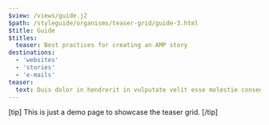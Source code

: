 ```yaml
---
$view: /views/guide.j2
$path: /styleguide/organisms/teaser-grid/guide-3.html
$title: Guide
$titles:
  teaser: Best practices for creating an AMP story
destinations:
  - 'websites'
  - 'stories'
  - 'e-mails'
teaser:
  text: Duis dolor in hendrerit in vulputate velit esse molestie consequat. Dolor in hendrerit in vulputate velit esse molestie.
---
```

[tip]
This is just a demo page to showcase the teaser grid.
[/tip]
